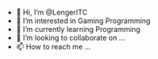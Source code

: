 - 👋 Hi, I’m @LengerITC
- 👀 I’m interested in Gaming Programming
- 🌱 I’m currently learning Programming
- 💞️ I’m looking to collaborate on ...
- 📫 How to reach me ...

<!---
LengerITC/LengerITC is a ✨ special ✨ repository because its `README.md` (this file) appears on your GitHub profile.
You can click the Preview link to take a look at your changes.
--->
